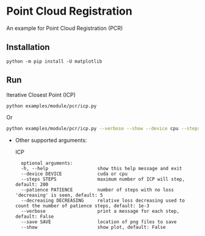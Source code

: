# Point Cloud Registration

An example for Point Cloud Registration (PCR)

## Installation

    python -m pip install -U matplotlib

## Run

Iterative Closest Point (ICP)
```bash
python examples/module/pcr/icp.py
```

Or
```bash
python examples/module/pcr/icp.py --verbose --show --device cpu --steps 100
```

* Other supported arguments:

    ICP

        optional arguments:
        -h, --help                  show this help message and exit
        --device DEVICE             cuda or cpu
        --steps STEPS               maximum number of ICP will step, default: 200
        --patience PATIENCE         number of steps with no loss 'decreasing' is seen, default: 5
        --decreasing DECREASING     relative loss decreasing used to count the number of patience steps, default: 1e-3
        --verbose                   print a message for each step, default: False
        --save SAVE                 location of png files to save
        --show                      show plot, default: False
